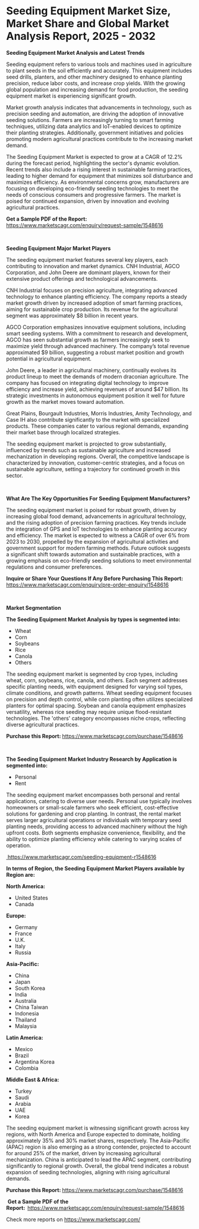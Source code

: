 <p><h1>Seeding Equipment Market Size, Market Share and Global Market Analysis Report, 2025 - 2032</h1></p><p><strong>Seeding Equipment Market Analysis and Latest Trends</strong></p>
<p><p>Seeding equipment refers to various tools and machines used in agriculture to plant seeds in the soil efficiently and accurately. This equipment includes seed drills, planters, and other machinery designed to enhance planting precision, reduce labor costs, and increase crop yields. With the growing global population and increasing demand for food production, the seeding equipment market is experiencing significant growth.</p><p>Market growth analysis indicates that advancements in technology, such as precision seeding and automation, are driving the adoption of innovative seeding solutions. Farmers are increasingly turning to smart farming techniques, utilizing data analytics and IoT-enabled devices to optimize their planting strategies. Additionally, government initiatives and policies promoting modern agricultural practices contribute to the increasing market demand.</p><p>The Seeding Equipment Market is expected to grow at a CAGR of 12.2% during the forecast period, highlighting the sector's dynamic evolution. Recent trends also include a rising interest in sustainable farming practices, leading to higher demand for equipment that minimizes soil disturbance and maximizes efficiency. As environmental concerns grow, manufacturers are focusing on developing eco-friendly seeding technologies to meet the needs of conscious consumers and progressive farmers. The market is poised for continued expansion, driven by innovation and evolving agricultural practices.</p></p>
<p><strong>Get a Sample PDF of the Report:&nbsp;</strong> <a href="https://www.marketscagr.com/enquiry/request-sample/1548616?utm_campaign=2537&utm_medium=2&utm_source=Github&utm_content=ia&utm_term=20022025&utm_id=seeding-equipment">https://www.marketscagr.com/enquiry/request-sample/1548616</a></p>
<p>&nbsp;</p>
<p><strong>Seeding Equipment Major Market Players</strong></p>
<p><p>The seeding equipment market features several key players, each contributing to innovation and market dynamics. CNH Industrial, AGCO Corporation, and John Deere are dominant players, known for their extensive product offerings and technological advancements. </p><p>CNH Industrial focuses on precision agriculture, integrating advanced technology to enhance planting efficiency. The company reports a steady market growth driven by increased adoption of smart farming practices, aiming for sustainable crop production. Its revenue for the agricultural segment was approximately $8 billion in recent years.</p><p>AGCO Corporation emphasizes innovative equipment solutions, including smart seeding systems. With a commitment to research and development, AGCO has seen substantial growth as farmers increasingly seek to maximize yield through advanced machinery. The company’s total revenue approximated $9 billion, suggesting a robust market position and growth potential in agricultural equipment.</p><p>John Deere, a leader in agricultural machinery, continually evolves its product lineup to meet the demands of modern draconian agriculture. The company has focused on integrating digital technology to improve efficiency and increase yield, achieving revenues of around $47 billion. Its strategic investments in autonomous equipment position it well for future growth as the market moves toward automation.</p><p>Great Plains, Bourgault Industries, Morris Industries, Amity Technology, and Case IH also contribute significantly to the market with specialized products. These companies cater to various regional demands, expanding their market base through localized strategies.</p><p>The seeding equipment market is projected to grow substantially, influenced by trends such as sustainable agriculture and increased mechanization in developing regions. Overall, the competitive landscape is characterized by innovation, customer-centric strategies, and a focus on sustainable agriculture, setting a trajectory for continued growth in this sector.</p></p>
<p>&nbsp;</p>
<p><strong>What Are The Key Opportunities For Seeding Equipment Manufacturers?</strong></p>
<p><p>The seeding equipment market is poised for robust growth, driven by increasing global food demand, advancements in agricultural technology, and the rising adoption of precision farming practices. Key trends include the integration of GPS and IoT technologies to enhance planting accuracy and efficiency. The market is expected to witness a CAGR of over 6% from 2023 to 2030, propelled by the expansion of agricultural activities and government support for modern farming methods. Future outlook suggests a significant shift towards automation and sustainable practices, with a growing emphasis on eco-friendly seeding solutions to meet environmental regulations and consumer preferences.</p></p>
<p><strong>Inquire or Share Your Questions If Any Before Purchasing This Report:</strong> <a href="https://www.marketscagr.com/enquiry/pre-order-enquiry/1548616?utm_campaign=2537&utm_medium=2&utm_source=Github&utm_content=ia&utm_term=20022025&utm_id=seeding-equipment">https://www.marketscagr.com/enquiry/pre-order-enquiry/1548616</a></p>
<p>&nbsp;</p>
<p><strong>Market Segmentation</strong></p>
<p><strong>The Seeding Equipment Market Analysis by types is segmented into:</strong></p>
<p><ul><li>Wheat</li><li>Corn</li><li>Soybeans</li><li>Rice</li><li>Canola</li><li>Others</li></ul></p>
<p><p>The seeding equipment market is segmented by crop types, including wheat, corn, soybeans, rice, canola, and others. Each segment addresses specific planting needs, with equipment designed for varying soil types, climate conditions, and growth patterns. Wheat seeding equipment focuses on precision and depth control, while corn planting often utilizes specialized planters for optimal spacing. Soybean and canola equipment emphasizes versatility, whereas rice seeding may require unique flood-resistant technologies. The 'others' category encompasses niche crops, reflecting diverse agricultural practices.</p></p>
<p><strong>Purchase this Report:&nbsp;</strong><a href="https://www.marketscagr.com/purchase/1548616?utm_campaign=2537&utm_medium=2&utm_source=Github&utm_content=ia&utm_term=20022025&utm_id=seeding-equipment">https://www.marketscagr.com/purchase/1548616</a></p>
<p>&nbsp;</p>
<p><strong>The Seeding Equipment Market Industry Research by Application is segmented into:</strong></p>
<p><ul><li>Personal</li><li>Rent</li></ul></p>
<p><p>The seeding equipment market encompasses both personal and rental applications, catering to diverse user needs. Personal use typically involves homeowners or small-scale farmers who seek efficient, cost-effective solutions for gardening and crop planting. In contrast, the rental market serves larger agricultural operations or individuals with temporary seed planting needs, providing access to advanced machinery without the high upfront costs. Both segments emphasize convenience, flexibility, and the ability to optimize planting efficiency while catering to varying scales of operation.</p></p>
<p><a href="https://www.marketscagr.com/seeding-equipment-r1548616?utm_campaign=2537&utm_medium=2&utm_source=Github&utm_content=ia&utm_term=20022025&utm_id=seeding-equipment">&nbsp;https://www.marketscagr.com/seeding-equipment-r1548616</a></p>
<p><strong>In terms of Region, the Seeding Equipment Market Players available by Region are:</strong></p>
<p>
    <p> <strong> North America: </strong>
        <ul>
            <li>United States</li>
            <li>Canada</li>
        </ul>
        </p> 
    <p> <strong> Europe: </strong>
        <ul>
            <li>Germany</li>
            <li>France</li>
            <li>U.K.</li>
            <li>Italy</li>
            <li>Russia</li>
        </ul>
        </p> 
    <p> <strong> Asia-Pacific: </strong>
        <ul>
            <li>China</li>
            <li>Japan</li>
            <li>South Korea</li>
            <li>India</li>
            <li>Australia</li>
            <li>China Taiwan</li>
            <li>Indonesia</li>
            <li>Thailand</li>
            <li>Malaysia</li>
        </ul>
        </p> 
    <p> <strong> Latin America: </strong>
        <ul>
            <li>Mexico</li>
            <li>Brazil</li>
            <li>Argentina Korea</li>
            <li>Colombia</li>
        </ul>
        </p> 
    <p> <strong> Middle East & Africa: </strong>
        <ul>
            <li>Turkey</li>
            <li>Saudi</li>
            <li>Arabia</li>
            <li>UAE</li>
            <li>Korea</li>
        </ul>
    </p>
    </p>
<p><p>The seeding equipment market is witnessing significant growth across key regions, with North America and Europe expected to dominate, holding approximately 35% and 30% market shares, respectively. The Asia-Pacific (APAC) region is also emerging as a strong contender, projected to account for around 25% of the market, driven by increasing agricultural mechanization. China is anticipated to lead the APAC segment, contributing significantly to regional growth. Overall, the global trend indicates a robust expansion of seeding technologies, aligning with rising agricultural demands.</p></p>
<p><strong>Purchase this Report: </strong><a href="https://www.marketscagr.com/purchase/1548616?utm_campaign=2537&utm_medium=2&utm_source=Github&utm_content=ia&utm_term=20022025&utm_id=seeding-equipment">https://www.marketscagr.com/purchase/1548616</a></p>
<p>&nbsp;<strong>Get a Sample PDF of the Report:&nbsp;&nbsp;</strong><a href="https://www.marketscagr.com/enquiry/request-sample/1548616?utm_campaign=2537&utm_medium=2&utm_source=Github&utm_content=ia&utm_term=20022025&utm_id=seeding-equipment">https://www.marketscagr.com/enquiry/request-sample/1548616</a></p>
<p><strong></strong></p>
<p>Check more reports on <a href="https://www.marketscagr.com/?utm_campaign=2537&utm_medium=2&utm_source=Github&utm_content=ia&utm_term=20022025&utm_id=seeding-equipment">https://www.marketscagr.com/</a></p>